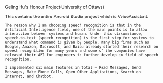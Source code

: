 Geling Hu's Honour Project(University of Ottawa)

This contains the entire Android Studio project which is VoiceAssistant.

    The reason why I am choosing speech recognition is that in the Artificial Intelligence field, one of the main points is to allow interaction between systems and human. Under this circumstance, speech-to-text (speech recognition) is the first step for systems to understand what command is given by people. Many big firms such as Google, Amazon, Microsoft, and Baidu already started their research on speech recognition for many years and some of the companies have released their API for engineers to further develop in field of speech recognition.

    I implemented six main features in total – Read Messages, Send Messages, Make Phone Calls, Open Other Applications, Search on Internet, and Chatbot.
